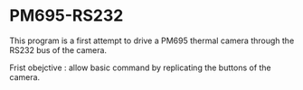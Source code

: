 # PM695-RS232

This program is a first attempt to drive a PM695 thermal camera through the RS232 bus of the camera.

Frist obejctive : allow basic command by replicating the buttons of the camera.
